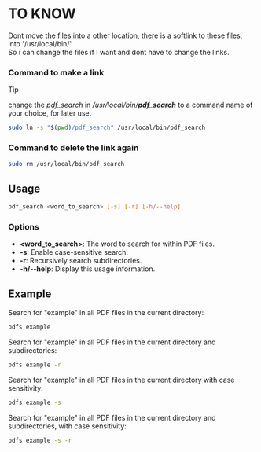 # TO KNOW

Dont move the files into a other location, there is a softlink to these files, into '/usr/local/bin/'. <br>
So i can change the files if I want and dont have to change the links.

### Command to make a link

>[!TIP]
change the *pdf_search* in */usr/local/bin/**pdf_search*** to a command name of your choice, for later use.

```bash
sudo ln -s "$(pwd)/pdf_search" /usr/local/bin/pdf_search
```

### Command to delete the link again

```bash
sudo rm /usr/local/bin/pdf_search
```

## Usage

```bash
pdf_search <word_to_search> [-s] [-r] [-h/--help]
```

### Options

- **<word_to_search>**: The word to search for within PDF files.
- **-s**: Enable case-sensitive search.
- **-r**: Recursively search subdirectories.
- **-h/--help**: Display this usage information.

## Example

Search for "example" in all PDF files in the current directory:

```bash
pdfs example
```

Search for "example" in all PDF files in the current directory and subdirectories:

```bash
pdfs example -r
```

Search for "example" in all PDF files in the current directory with case sensitivity:

```bash
pdfs example -s
```

Search for "example" in all PDF files in the current directory and subdirectories, with case sensitivity:

```bash
pdfs example -s -r
```
